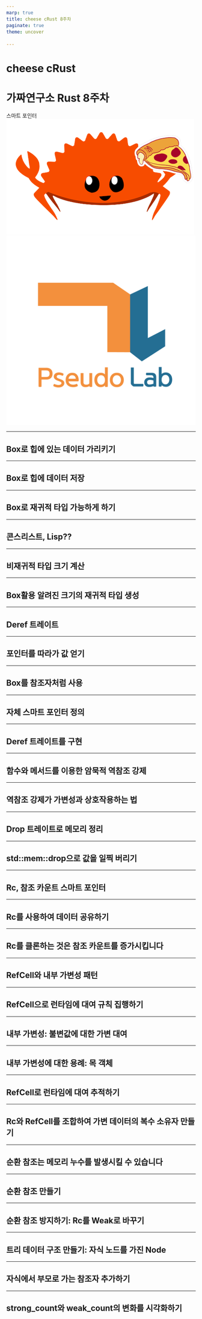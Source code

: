 ```yaml
---
marp: true
title: cheese cRust 8주차
paginate: true
theme: uncover

---
```

<style>
{
    font-size: 30px
}
</style>

# **cheese cRust** 
# 가짜연구소 Rust 8주차
스마트 포인터
![height:300px](../images/study_logo.png) ![height:300px](../images/pseudo_lab_logo.jpg)

---

## Box<T>로 힙에 있는 데이터 가리키기

---

## Box<T>로 힙에 데이터 저장

---

## Box로 재귀적 타입 가능하게 하기

---

## 콘스리스트, Lisp??

---

## 비재귀적 타입 크기 계산

---

## Box<T>활용 알려진 크기의 재귀적 타입 생성

---

## Deref 트레이트

---

## 포인터를 따라가 값 얻기

---

## Box<T>를 참조자처럼 사용

---

## 자체 스마트 포인터 정의

---

## Deref 트레이트를 구현

---

## 함수와 메서드를 이용한 암묵적 역참조 강제

---

## 역참조 강제가 가변성과 상호작용하는 법

---

## Drop 트레이트로 메모리 정리

---

## std::mem::drop으로 값을 일찍 버리기 

---

## Rc<T>, 참조 카운트 스마트 포인터

---

## Rc<T>를 사용하여 데이터 공유하기

---

## Rc<T>를 클론하는 것은 참조 카운트를 증가시킵니다 

---

## RefCell<T>와 내부 가변성 패턴

---

## RefCell<T>으로 런타임에 대여 규칙 집행하기 

---

## 내부 가변성: 불변값에 대한 가변 대여

---

## 내부 가변성에 대한 용례: 목 객체

---

## RefCell<T>로 런타임에 대여 추적하기 

---

## Rc<T>와 RefCell<T>를 조합하여 가변 데이터의 복수 소유자 만들기 

---

## 순환 참조는 메모리 누수를 발생시킬 수 있습니다

---

## 순환 참조 만들기

---

## 순환 참조 방지하기: Rc<T>를 Weak<T>로 바꾸기 

---

## 트리 데이터 구조 만들기: 자식 노드를 가진 Node

---

## 자식에서 부모로 가는 참조자 추가하기

---

## strong_count와 weak_count의 변화를 시각화하기

